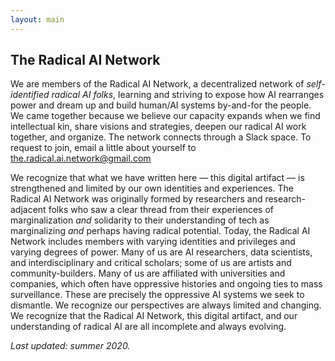 ```yaml
---
layout: main
---
```

## The Radical AI Network

We are members of the Radical AI Network, a decentralized network of
<i>self-identified radical AI folks</i>, learning and striving to expose how AI
rearranges power and dream up and build human/AI systems by-and-for the people.
We came together because we believe our capacity expands when we find
intellectual kin, share visions and strategies, deepen our radical AI work
together, and organize. The network connects through a Slack space. To request
to join, email a little about yourself to <a
href="mailto:the.radical.ai.network@gmail.com">the.radical.ai.network@gmail.com</a>

We recognize that what we have written here — this digital artifact — is
strengthened and limited by our own identities and experiences. The Radical AI
Network was originally formed by researchers and research-adjacent folks who
saw a clear thread from their experiences of marginalization <i>and</i>
solidarity to their understanding of tech as marginalizing <i>and</i> perhaps
having radical potential. Today, the Radical AI Network includes members with
varying identities and privileges and varying degrees of power. Many of us are
AI researchers, data scientists, and interdisciplinary and critical scholars;
some of us are artists and community-builders. Many of us are affiliated with
universities and companies, which often have oppressive histories and ongoing
ties to mass surveillance. These are precisely the oppressive AI systems we
seek to dismantle. We recognize our perspectives are always limited and
changing. We recognize that the Radical AI Network, this digital artifact, and
our understanding of radical AI are all incomplete and always evolving.

<i>Last updated: summer 2020.</i>
